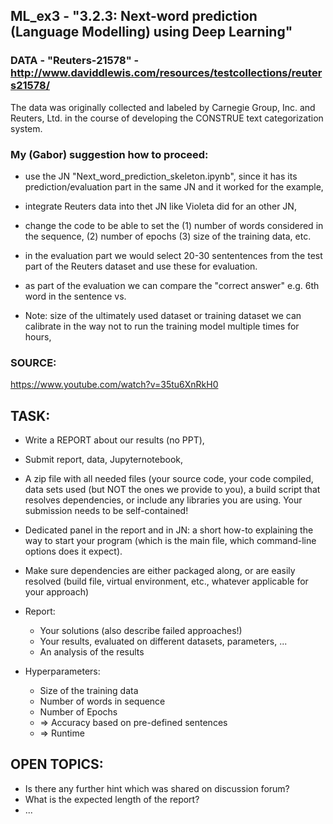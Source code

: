 ## ML_ex3 - "3.2.3: Next-word prediction (Language Modelling) using Deep Learning"

### DATA - "Reuters-21578" - http://www.daviddlewis.com/resources/testcollections/reuters21578/
The data was originally collected and labeled by Carnegie Group, Inc. and Reuters, Ltd. in the course of developing the CONSTRUE text categorization system.  


### My (Gabor) suggestion how to proceed:
- use the JN "Next_word_prediction_skeleton.ipynb", since it has its prediction/evaluation part in the same JN and it worked for the example,
- integrate Reuters data into thet JN like Violeta did for an other JN,
- change the code to be able to set the (1) number of words considered in the sequence, (2) number of epochs (3) size of the training data, etc.
- in the evaluation part we would select 20-30 sententences from the test part of the Reuters dataset and use these for evaluation.
- as part of the evaluation we can compare the "correct answer" e.g. 6th word in the sentence vs. 

- Note: size of the ultimately used dataset or training dataset we can calibrate in the way not to run the training model multiple times for hours,




### SOURCE:
https://www.youtube.com/watch?v=35tu6XnRkH0


## TASK:
- Write a REPORT about our results (no PPT),
- Submit report, data, Jupyternotebook,
- A zip file with all needed files (your source code, your code compiled, data sets used (but NOT the ones we provide to you), a build script that resolves dependencies, or include any libraries you are using. Your submission needs to be self-contained!
- Dedicated panel in the report and in JN: a short how-to explaining the way to start your program (which is the main file, which command-line options does it expect).
- Make sure dependencies are either packaged along, or are easily resolved (build file, virtual environment, etc., whatever applicable for your approach)
- Report:
  - Your solutions (also describe failed approaches!)
  - Your results, evaluated on different datasets, parameters, ...
  - An analysis of the results

- Hyperparameters:
  - Size of the training data
  - Number of words in sequence
  - Number of Epochs
  - => Accuracy based on pre-defined sentences
  - => Runtime

## OPEN TOPICS:
- Is there any further hint which was shared on discussion forum?
- What is the expected length of the report?
- ...

